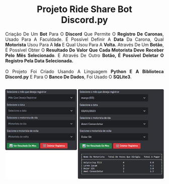 <div align="center">

<h1>Projeto Ride Share Bot <br> Discord.py</h1>

<div align="justify">
    Criação De Um <b>Bot</b> Para O <b>Discord</b> Que Permite O <b>Registro De Caronas</b>, Usado Para A Faculdade. É Possível Definir A <b>Data</b> Da Carona, Qual <b>Motorista</b> Usou Para A <b>Ida</b> E Qual Usou Para A <b>Volta.</b> Através De Um <b>Botão</b>, É Possível Obter O <b>Resultado Do Valor Que Cada Motorista Deve Receber Pelo Mês Selecionado</b>. E Através De Outro <b>Botão, É Possível Deletar O Registro Pela Data Selecionada.</b>
</div>

<br>

<div align="justify">
    O Projeto Foi Criado Usando A Linguagem <b>Python E A Biblioteca Discord.py</b> E Para O <b>Banco De Dados</b>, Foi Usado O <b>SQLite3</b>.
</div>

<br>

![beforeAndAfterRegister](assets/img/beforeAndAfterRegister.png)

</div>
